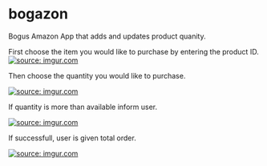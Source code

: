 # bogazon

Bogus Amazon App that adds and updates product quanity.

First choose the item you would like to purchase by entering the product ID.
<a href="https://imgur.com/i8DUqkP"><img src="https://i.imgur.com/i8DUqkP.png" title="source: imgur.com" /></a>

Then choose the quantity you would like to purchase.

<a href="https://imgur.com/eVzza5f"><img src="https://i.imgur.com/eVzza5f.png" title="source: imgur.com" /></a>

If quantity is more than available inform user.

<a href="https://imgur.com/K0l5mmR"><img src="https://i.imgur.com/K0l5mmR.png" title="source: imgur.com" /></a>

If successfull, user is given total order.

<a href="https://imgur.com/HqCcC9a"><img src="https://i.imgur.com/HqCcC9a.png" title="source: imgur.com" /></a>